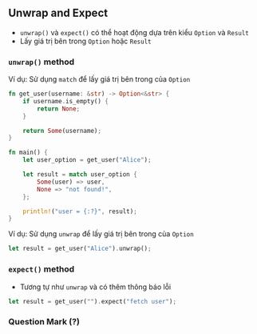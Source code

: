## Unwrap and Expect
+ `unwrap()` và `expect()` có thể hoạt động dựa trên kiểu `Option` và `Result`
+ Lấy giá trị bên trong `Option` hoặc `Result`


### `unwrap()` method 

Ví dụ: Sử dụng `match` để lấy giá trị bên trong của `Option`

```rust
fn get_user(username: &str) -> Option<&str> {
    if username.is_empty() {
        return None;
    }

    return Some(username);
}

fn main() {
    let user_option = get_user("Alice");

    let result = match user_option {
        Some(user) => user,
        None => "not found!",
    };

    println!("user = {:?}", result);
}
```

Ví dụ: Sử dụng `unwrap` để lấy giá trị bên trong của `Option`

```rust
let result = get_user("Alice").unwrap();
```

### `expect()` method
+ Tương tự như `unwrap` và có thêm thông báo lỗi 

```rust
let result = get_user("").expect("fetch user");
```
### Question Mark (?)

